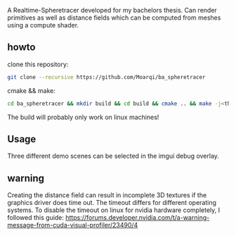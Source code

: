 A Realtime-Spheretracer developed for my bachelors thesis.
Can render primitives as well as distance fields which can be computed from
meshes using a compute shader.

## howto

clone this repository:

```sh
git clone --recursive https://github.com/Moarqi/ba_spheretracer
```

cmake && make:

```sh
cd ba_spheretracer && mkdir build && cd build && cmake .. && make -j<threads>
```

The build will probably only work on linux machines!

## Usage

Three different demo scenes can be selected in the imgui debug overlay.

## warning

Creating the distance field can result in incomplete 3D textures if the
graphics driver does time out.
The timeout differs for different operating systems.
To disable the timeout on linux for nvidia hardware completely, I followed this
guide:
https://forums.developer.nvidia.com/t/a-warning-message-from-cuda-visual-profiler/23490/4
